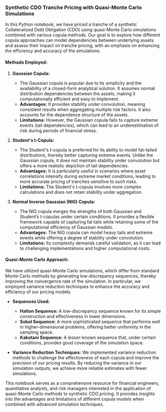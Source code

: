 ### Synthetic CDO Tranche Pricing with Quasi-Monte Carlo Simulations

In this Python notebook, we have priced a tranche of a synthetic Collateralized Debt Obligation (CDO) using quasi-Monte Carlo simulations combined with various copula methods. Our goal is to explore how different copula approaches can model dependencies between underlying assets and assess their impact on tranche pricing, with an emphasis on enhancing the efficiency and accuracy of the simulations.

#### Methods Employed:

1. **Gaussian Copula:**
   - The Gaussian copula is popular due to its simplicity and the availability of a closed-form analytical solution. It assumes normal distribution dependencies between the assets, making it computationally efficient and easy to implement.
   - **Advantages:** It provides stability under convolution, meaning consistent results when aggregating multiple risk factors. It also accounts for the dependence structure of the assets.
   - **Limitations:** However, the Gaussian copula fails to capture extreme events (tail dependencies), which can lead to an underestimation of risk during periods of financial stress.

2. **Student's t-Copula:**
   - The Student's t-copula is preferred for its ability to model fat-tailed distributions, thereby better capturing extreme events. Unlike the Gaussian copula, it does not maintain stability under convolution but offers a more realistic depiction of tail dependencies.
   - **Advantages:** It is particularly useful in scenarios where asset correlations intensify during extreme market conditions, leading to more accurate pricing of tranches sensitive to such risks.
   - **Limitations:** The Student's t-copula involves more complex calculations and does not retain stability under aggregation.

3. **Normal Inverse Gaussian (NIG) Copula:**
   - The NIG copula merges the strengths of both Gaussian and Student’s t-copulas under certain conditions. It provides a flexible framework capable of capturing fat tails while retaining some of the computational efficiency of Gaussian models.
   - **Advantages:** The NIG copula can model heavy tails and extreme events while offering a degree of stability under convolution.
   - **Limitations:** Its complexity demands careful validation, as it can lead to challenging implementations and higher computational costs.

#### Quasi-Monte Carlo Approach:
We have utilized quasi-Monte Carlo simulations, which differ from standard Monte Carlo methods by generating low-discrepancy sequences, thereby improving the convergence rate of the simulation. In particular, we employed variance reduction techniques to enhance the accuracy and efficiency of our pricing models.

- **Sequences Used:**
  - **Halton Sequence:** A low-discrepancy sequence known for its simple construction and effectiveness in lower dimensions.
  - **Sobol Sequence:** A more sophisticated sequence that performs well in higher-dimensional problems, offering better uniformity in the sampling space.
  - **Kakutani Sequence:** A lesser-known sequence that, under certain conditions, provides good coverage of the simulation space.

- **Variance Reduction Techniques:** We implemented variance reduction methods to challenge the effectiveness of each copula and improve the precision of our pricing results. By reducing the variance in our simulation outputs, we achieve more reliable estimates with fewer simulations.

This notebook serves as a comprehensive resource for financial engineers, quantitative analysts, and risk managers interested in the application of quasi-Monte Carlo methods to synthetic CDO pricing. It provides insights into the advantages and limitations of different copula models when combined with advanced simulation techniques.

